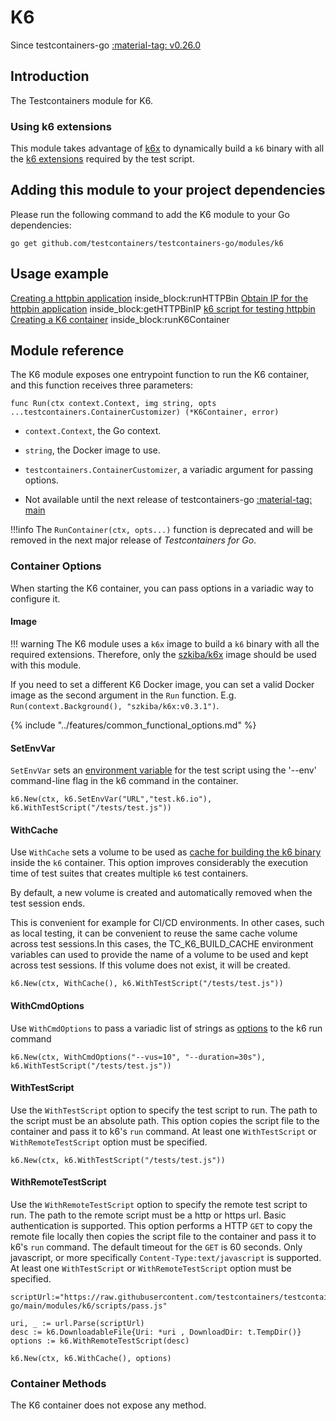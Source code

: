 # K6

Since testcontainers-go <a href="https://github.com/testcontainers/testcontainers-go/releases/tag/v0.26.0"><span class="tc-version">:material-tag: v0.26.0</span></a>

## Introduction

The Testcontainers module for K6.

### Using k6 extensions

This module takes advantage of [k6x](https://github.com/szkiba/k6x) to dynamically build a `k6` binary with all the [k6 extensions](https://k6.io/docs/extensions/get-started/explore/) required by the test script.

## Adding this module to your project dependencies

Please run the following command to add the K6 module to your Go dependencies:

```
go get github.com/testcontainers/testcontainers-go/modules/k6
```

## Usage example

<!--codeinclude-->
[Creating a httpbin application](../../modules/k6/examples_test.go) inside_block:runHTTPBin
[Obtain IP for the httpbin application](../../modules/k6/examples_test.go) inside_block:getHTTPBinIP
[k6 script for testing httpbin](../../modules/k6/scripts/httpbin.js)
[Creating a K6 container](../../modules/k6/examples_test.go) inside_block:runK6Container
<!--/codeinclude-->

## Module reference

The K6 module exposes one entrypoint function to run the K6 container, and this function receives three parameters:

```golang
func Run(ctx context.Context, img string, opts ...testcontainers.ContainerCustomizer) (*K6Container, error)
```

- `context.Context`, the Go context.
- `string`, the Docker image to use.
- `testcontainers.ContainerCustomizer`, a variadic argument for passing options.

- Not available until the next release of testcontainers-go <a href="https://github.com/testcontainers/testcontainers-go"><span class="tc-version">:material-tag: main</span></a>

!!!info
    The `RunContainer(ctx, opts...)` function is deprecated and will be removed in the next major release of _Testcontainers for Go_.

### Container Options

When starting the K6 container, you can pass options in a variadic way to configure it.

#### Image

!!! warning
    The K6 module uses a `k6x` image to build a `k6` binary with all the required extensions. Therefore, only the [szkiba/k6x](https://hub.docker.com/r/szkiba/k6x) image should be used with this module.

If you need to set a different K6 Docker image, you can set a valid Docker image as the second argument in the `Run` function.
E.g. `Run(context.Background(), "szkiba/k6x:v0.3.1")`.

{% include "../features/common_functional_options.md" %}

#### SetEnvVar

`SetEnvVar` sets an [environment variable](https://k6.io/docs/using-k6/environment-variables/) for the test script using the '--env' command-line flag in the k6 command in the container.

```golang
k6.New(ctx, k6.SetEnvVar("URL","test.k6.io"), k6.WithTestScript("/tests/test.js"))
```

#### WithCache

Use `WithCache` sets a volume to be used as [cache for building the k6 binary](https://github.com/szkiba/k6x#cache) inside the `k6` container.
This option improves considerably the execution time of test suites that creates multiple `k6` test containers.

By default, a new volume is created and automatically removed when the test session ends.

This is convenient for example for CI/CD environments. In other cases, such as local testing, it can be convenient to reuse the same cache volume across test sessions.In this cases, the TC_K6_BUILD_CACHE environment variables can used to provide the name of a volume to be used and kept across test sessions. If this volume does not exist, it will be created.

```golang
k6.New(ctx, WithCache(), k6.WithTestScript("/tests/test.js"))
```

#### WithCmdOptions

Use `WithCmdOptions` to pass a variadic list of strings as [options](https://k6.io/docs/using-k6/k6-options/reference/) to the k6 run command

```golang
k6.New(ctx, WithCmdOptions("--vus=10", "--duration=30s"), k6.WithTestScript("/tests/test.js"))
```

#### WithTestScript

Use the `WithTestScript` option to specify the test script to run. The path to the script must be an absolute path. This option copies the script file to the container and pass it to k6's `run` command. At least one `WithTestScript` or `WithRemoteTestScript`  option must be specified.

```golang
k6.New(ctx, k6.WithTestScript("/tests/test.js"))
```

#### WithRemoteTestScript

Use the `WithRemoteTestScript` option to specify the remote test script to run. The path to the remote script must be a http or https url. Basic authentication is supported. This option performs a HTTP `GET` to copy the remote file locally then copies the script file to the container and pass it to k6's `run` command. The default timeout for the `GET` is 60 seconds. Only javascript, or more specifically `Content-Type:text/javascript` is supported.  At least one `WithTestScript` or `WithRemoteTestScript`  option must be specified.

```golang
scriptUrl:="https://raw.githubusercontent.com/testcontainers/testcontainers-go/main/modules/k6/scripts/pass.js"

uri, _ := url.Parse(scriptUrl)
desc := k6.DownloadableFile{Uri: *uri , DownloadDir: t.TempDir()}
options := k6.WithRemoteTestScript(desc)

k6.New(ctx, k6.WithCache(), options)
```

### Container Methods

The K6 container does not expose any method.
